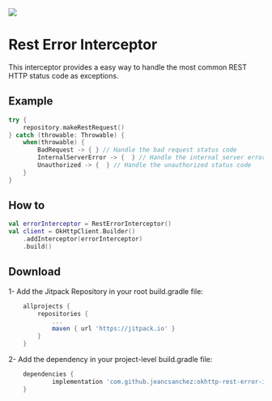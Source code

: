 [![](https://jitpack.io/v/jeancsanchez/okhttp-rest-error-interceptor.svg)](https://jitpack.io/#jeancsanchez/okhttp-rest-error-interceptor)

Rest Error Interceptor
===================

This interceptor provides a easy way to handle the most common REST HTTP status code as exceptions.

Example
--------

```kotlin
try {
	repository.makeRestRequest()	
} catch (throwable: Throwable) {
    when(throwable) {
        BadRequest -> { } // Handle the bad request status code
        InternalServerError -> {  } // Handle the internal server error status code
        Unauthorized -> {  } // Handle the unauthorized status code
    }
}
```

How to
------

```kotlin
val errorInterceptor = RestErrorInterceptor()
val client = OkHttpClient.Builder()
    .addInterceptor(errorInterceptor)
    .build()
```

Download
--------
1- Add the Jitpack Repository in your root build.gradle file:

```groovy
	allprojects {
		repositories {
			...
			maven { url 'https://jitpack.io' }
		}
	}
  ```

2- Add the dependency in your project-level build.gradle file:

```groovy
	dependencies {
	        implementation 'com.github.jeancsanchez:okhttp-rest-error-interceptor:{latest version}'
	}
```
